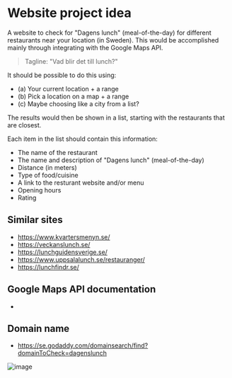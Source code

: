 # Website project idea
A website to check for "Dagens lunch" (meal-of-the-day) for different restaurants near your location (in Sweden). This would be accomplished mainly through integrating with the Google Maps API.

> Tagline: "Vad blir det till lunch?"

It should be possible to do this using:
- (a) Your current location + a range
- (b) Pick a location on a map + a range
- (c) Maybe choosing like a city from a list?

The results would then be shown in a list, starting with the restaurants that are closest. 

Each item in the list should contain this information:
- The name of the restaurant
- The name and description of "Dagens lunch" (meal-of-the-day)
- Distance (in meters)
- Type of food/cuisine
- A link to the resturant website and/or menu
- Opening hours
- Rating

## Similar sites
- https://www.kvartersmenyn.se/
- https://veckanslunch.se/
- https://lunchguidensverige.se/
- https://www.uppsalalunch.se/restauranger/
- https://lunchfindr.se/

## Google Maps API documentation
- 
## Domain name
- https://se.godaddy.com/domainsearch/find?domainToCheck=dagenslunch

![image](https://github.com/OscarBennich/website-project-idea/assets/26872957/48a8c7b8-0aa5-4ada-8082-c2dc8952f6b7)
